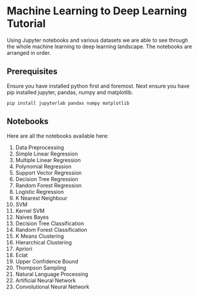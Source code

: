 # Machine Learning to Deep Learning Tutorial
Using Jupyter notebooks and various datasets we are able to see through the whole machine learning to deep learning landscape. The notebooks are arranged in order.

## Prerequisites
Ensure you have installed python first and foremost. Next ensure you have pip installed jupyter, pandas, numpy and matplotlib.

```
pip install jupyterlab pandas numpy matplotlib
```

## Notebooks
Here are all the notebooks available here:
1. Data Preprocessing
2. Simple Linear Regression
3. Multiple Linear Regression
4. Polynomial Regression
5. Support Vector Regression
6. Decision Tree Regression
7. Random Forest Regression
8. Logistic Regression
9. K Nearest Neighbour
10. SVM
11. Kernel SVM
12. Naives Bayes
13. Decision Tree Classification
14. Random Forest Classification
15. K Means Clustering
16. Hierarchical Clustering
17. Apriori
18. Eclat
19. Upper Confidence Bound
20. Thompson Sampling
21. Natural Language Processing
22. Artificial Neural Network
23. Convolutional Neural Network